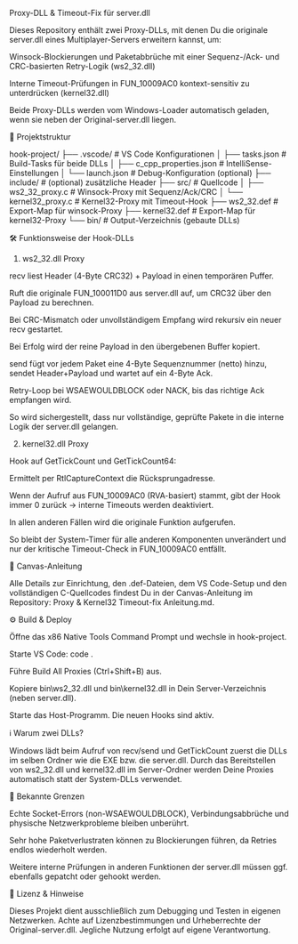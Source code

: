 Proxy-DLL & Timeout-Fix für server.dll

Dieses Repository enthält zwei Proxy-DLLs, mit denen Du die originale server.dll eines Multiplayer-Servers erweitern kannst, um:

Winsock-Blockierungen und Paketabbrüche mit einer Sequenz-/Ack- und CRC-basierten Retry-Logik (ws2_32.dll)

Interne Timeout-Prüfungen in FUN_10009AC0 kontext-sensitiv zu unterdrücken (kernel32.dll)

Beide Proxy-DLLs werden vom Windows-Loader automatisch geladen, wenn sie neben der Original-server.dll liegen.

📂 Projektstruktur

hook-project/
├── .vscode/                  # VS Code Konfigurationen
│   ├── tasks.json            # Build-Tasks für beide DLLs
│   ├── c_cpp_properties.json # IntelliSense-Einstellungen
│   └── launch.json           # Debug-Konfiguration (optional)
├── include/                  # (optional) zusätzliche Header
├── src/                      # Quellcode
│   ├── ws2_32_proxy.c        # Winsock-Proxy mit Sequenz/Ack/CRC
│   └── kernel32_proxy.c      # Kernel32-Proxy mit Timeout-Hook
├── ws2_32.def                # Export-Map für winsock-Proxy
├── kernel32.def              # Export-Map für kernel32-Proxy
└── bin/                      # Output-Verzeichnis (gebaute DLLs)

🛠️ Funktionsweise der Hook-DLLs

1. ws2_32.dll Proxy

recv liest Header (4-Byte CRC32) + Payload in einen temporären Puffer.

Ruft die originale FUN_100011D0 aus server.dll auf, um CRC32 über den Payload zu berechnen.

Bei CRC-Mismatch oder unvollständigem Empfang wird rekursiv ein neuer recv gestartet.

Bei Erfolg wird der reine Payload in den übergebenen Buffer kopiert.

send fügt vor jedem Paket eine 4-Byte Sequenznummer (netto) hinzu, sendet Header+Payload und wartet auf ein 4-Byte Ack.

Retry-Loop bei WSAEWOULDBLOCK oder NACK, bis das richtige Ack empfangen wird.

So wird sichergestellt, dass nur vollständige, geprüfte Pakete in die interne Logik der server.dll gelangen.

2. kernel32.dll Proxy

Hook auf GetTickCount und GetTickCount64:

Ermittelt per RtlCaptureContext die Rücksprungadresse.

Wenn der Aufruf aus FUN_10009AC0 (RVA-basiert) stammt, gibt der Hook immer 0 zurück → interne Timeouts werden deaktiviert.

In allen anderen Fällen wird die originale Funktion aufgerufen.

So bleibt der System-Timer für alle anderen Komponenten unverändert und nur der kritische Timeout-Check in FUN_10009AC0 entfällt.

📘 Canvas-Anleitung

Alle Details zur Einrichtung, den .def-Dateien, dem VS Code-Setup und den vollständigen C-Quellcodes findest Du in der Canvas-Anleitung im Repository: Proxy & Kernel32 Timeout-fix Anleitung.md.

⚙️ Build & Deploy

Öffne das x86 Native Tools Command Prompt und wechsle in hook-project.

Starte VS Code: code .

Führe Build All Proxies (Ctrl+Shift+B) aus.

Kopiere bin\ws2_32.dll und bin\kernel32.dll in Dein Server-Verzeichnis (neben server.dll).

Starte das Host-Programm. Die neuen Hooks sind aktiv.

ℹ️ Warum zwei DLLs?

Windows lädt beim Aufruf von recv/send und GetTickCount zuerst die DLLs im selben Ordner wie die EXE bzw. die server.dll. Durch das Bereitstellen von ws2_32.dll und kernel32.dll im Server-Ordner werden Deine Proxies automatisch statt der System-DLLs verwendet.

🚨 Bekannte Grenzen

Echte Socket-Errors (non-WSAEWOULDBLOCK), Verbindungsabbrüche und physische Netzwerkprobleme bleiben unberührt.

Sehr hohe Paketverlustraten können zu Blockierungen führen, da Retries endlos wiederholt werden.

Weitere interne Prüfungen in anderen Funktionen der server.dll müssen ggf. ebenfalls gepatcht oder gehookt werden.

📄 Lizenz & Hinweise

Dieses Projekt dient ausschließlich zum Debugging und Testen in eigenen Netzwerken. Achte auf Lizenzbestimmungen und Urheberrechte der Original-server.dll. Jegliche Nutzung erfolgt auf eigene Verantwortung.
